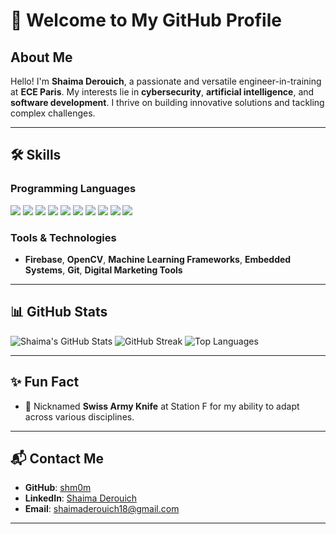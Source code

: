 # 🚀 Welcome to My GitHub Profile

## About Me
Hello! I'm **Shaima Derouich**, a passionate and versatile engineer-in-training at **ECE Paris**. My interests lie in **cybersecurity**, **artificial intelligence**, and **software development**. I thrive on building innovative solutions and tackling complex challenges.

---

## 🛠 Skills
### **Programming Languages**
<p align="left">
  <img src="https://img.shields.io/badge/C-%2300599C.svg?style=for-the-badge&logo=c&logoColor=white"/>
  <img src="https://img.shields.io/badge/C++-%2300599C.svg?style=for-the-badge&logo=c%2B%2B&logoColor=white"/>
  <img src="https://img.shields.io/badge/Python-%2314354C.svg?style=for-the-badge&logo=python&logoColor=white"/>
  <img src="https://img.shields.io/badge/JavaScript-%23F7DF1E.svg?style=for-the-badge&logo=javascript&logoColor=black"/>
  <img src="https://img.shields.io/badge/React-%2361DAFB.svg?style=for-the-badge&logo=react&logoColor=white"/>
  <img src="https://img.shields.io/badge/MATLAB-%230076A8.svg?style=for-the-badge&logo=mathworks&logoColor=white"/>
  <img src="https://img.shields.io/badge/HTML5-%23E34F26.svg?style=for-the-badge&logo=html5&logoColor=white"/>
  <img src="https://img.shields.io/badge/CSS3-%231572B6.svg?style=for-the-badge&logo=css3&logoColor=white"/>
  <img src="https://img.shields.io/badge/XML-%23008080.svg?style=for-the-badge&logo=xml&logoColor=white"/>
  <img src="https://img.shields.io/badge/PHP-%23777BB4.svg?style=for-the-badge&logo=php&logoColor=white"/>
</p>

### **Tools & Technologies**
- **Firebase**, **OpenCV**, **Machine Learning Frameworks**, **Embedded Systems**, **Git**, **Digital Marketing Tools**

---

## 📊 GitHub Stats
![Shaima's GitHub Stats](https://github-readme-stats.vercel.app/api?username=shm0m&show_icons=true&theme=radical)
![GitHub Streak](https://github-readme-streak-stats.herokuapp.com/?user=shm0m&theme=dark&hide_border=true)
![Top Languages](https://github-readme-stats.vercel.app/api/top-langs/?username=shm0m&layout=compact&theme=dark&hide_border=true)

---

## ✨ Fun Fact
- 🌟 Nicknamed **Swiss Army Knife** at Station F for my ability to adapt across various disciplines.

---

## 📬 Contact Me
- **GitHub**: [shm0m](https://github.com/shm0m)
- **LinkedIn**: [Shaima Derouich](https://linkedin.com/in/your-profile)
- **Email**: shaimaderouich18@gmail.com

---

